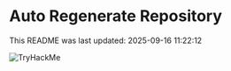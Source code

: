 # Auto Regenerate Repository

This README was last updated: 2025-09-16 11:22:12

 ![TryHackMe](https://tryhackme.com/badge/533634)